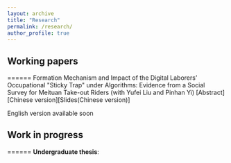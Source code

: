 ```yaml
---
layout: archive
title: "Research"
permalink: /research/
author_profile: true
---
```


## Working papers
======
Formation Mechanism and Impact of the Digital Laborers’ Occupational "Sticky Trap" under Algorithms: Evidence from a Social Survey for Meituan Take-out Riders (with Yufei Liu and Pinhan Yi) [Abstract][Chinese version][Slides(Chinese version)]

English version available soon

## Work in progress 
======
**Undergraduate thesis**:
